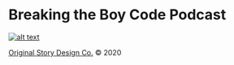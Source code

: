 # Breaking the Boy Code Podcast

[![alt text](http://breakingtheboycode.com/img/logos/btbc-black-500-web.jpg "Breaking the Boy Code Podcast")](http://breakingtheboycode.com)

[Original Story Design Co.](http://jonathonreed.com/freelancing) © 2020